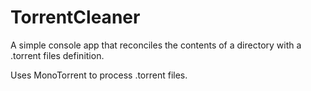 TorrentCleaner
==============

A simple console app that reconciles the contents of a directory with a .torrent files definition.

Uses MonoTorrent to process .torrent files.
